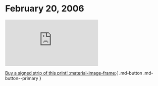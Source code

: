 # February 20, 2006

![](https://www.achewood.com/comic.php?date=02202006)

[Buy a signed strip of this print! :material-image-frame:](https://achewood-holiday-pop-up.myshopify.com/products/strip#02202006){ .md-button .md-button--primary }
